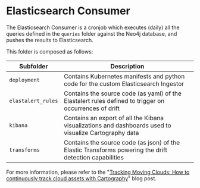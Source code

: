 # Elasticsearch Consumer

The Elasticsearch Consumer is a cronjob which executes (daily) all the queries defined in the `queries` folder against the Neo4j database, and pushes the results to Elasticsearch.

This folder is composed as follows:

| Subfolder          | Description                                                                                           |
| ------------------ | ----------------------------------------------------------------------------------------------------- |
| `deployment`       | Contains Kubernetes manifests and python code for the custom Elasticsearch Ingestor
| `elastalert_rules` | Contains the source code (as yaml) of the Elastalert rules defined to trigger on occurrences of drift
| `kibana`           | Contains an export of all the Kibana visualizations and dashboards used to visualize Cartography data
| `transforms`       | Contains the source code (as json) of the Elastic Transforms powering the drift detection capabilities


For more information, please refer to the "[Tracking Moving Clouds: How to continuously track cloud assets with Cartography](https://www.marcolancini.it/2020/blog-tracking-moving-clouds-with-cartography)" blog post.

